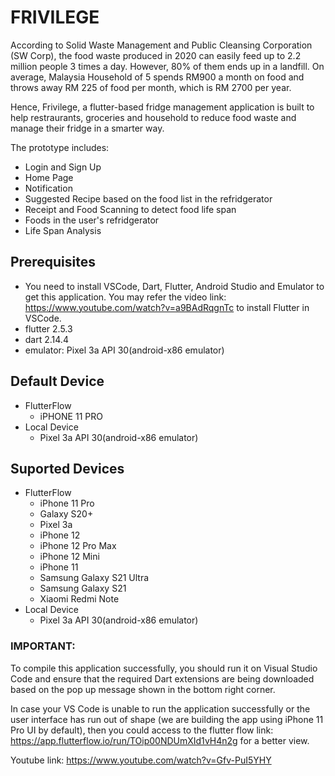 # FRIVILEGE

According to Solid Waste Management and Public Cleansing Corporation (SW Corp), the food waste produced in 2020 can easily feed up to 2.2 million people 3 times a day. However, 80% of them ends up in a landfill. On average, Malaysia Household of 5 spends RM900 a month on food and throws away RM 225  of food per month, which is RM 2700 per year.

Hence, Frivilege, a flutter-based fridge management application is built to help restraurants, groceries and household to reduce food waste and manage their fridge in a smarter way.

The prototype includes:
- Login and Sign Up
- Home Page
- Notification
- Suggested Recipe based on the food list in the refridgerator
- Receipt and Food Scanning to detect food life span
- Foods in the user's refridgerator
- Life Span Analysis

## Prerequisites
- You need to install VSCode, Dart, Flutter, Android Studio and Emulator to get this application. You may refer the video link: https://www.youtube.com/watch?v=a9BAdRqgnTc to install Flutter in VSCode.
- flutter 2.5.3 
- dart 2.14.4
- emulator: Pixel 3a API 30(android-x86 emulator)

## Default Device
- FlutterFlow
  - iPHONE 11 PRO
- Local Device
  - Pixel 3a API 30(android-x86 emulator)

## Suported Devices
- FlutterFlow
  - iPhone 11 Pro
  - Galaxy S20+
  - Pixel 3a
  - iPhone 12
  - iPhone 12 Pro Max
  - iPhone 12 Mini
  - iPhone 11
  - Samsung Galaxy S21 Ultra
  - Samsung Galaxy S21
  - Xiaomi Redmi Note
- Local Device
  - Pixel 3a API 30(android-x86 emulator)

### IMPORTANT:

To compile this application successfully, you should run it on Visual Studio Code and ensure that the required Dart extensions are being downloaded based on the pop up message shown in the bottom right corner.

In case your VS Code is unable to run the application successfully or the user interface has run out of shape (we are building the app using iPhone 11 Pro UI by default), then you could access to the flutter flow link: https://app.flutterflow.io/run/TOip00NDUmXId1vH4n2g for a better view.

Youtube link: https://www.youtube.com/watch?v=Gfv-PuI5YHY
